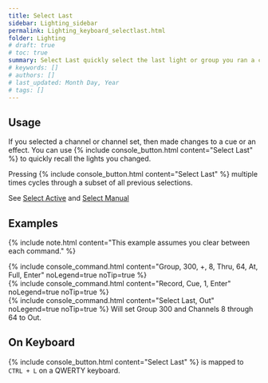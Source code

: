 ```yaml
---
title: Select Last
sidebar: Lighting_sidebar
permalink: Lighting_keyboard_selectlast.html
folder: Lighting
# draft: true
# toc: true
summary: Select Last quickly select the last light or group you ran a command on. 
# keywords: []
# authors: []
# last_updated: Month Day, Year
# tags: []
---
```


## Usage
If you selected a channel or channel set, then made changes to a cue or an effect. You can use {% include console_button.html content="Select Last" %} to quickly recall the lights you changed.

Pressing {% include console_button.html content="Select Last" %} multiple times cycles through a subset of all previous selections.

See [Select Active](./Lighting_keyboard_selectactive) and [Select Manual](./Lighting_keyboard_selectmanual)
## Examples
{% include note.html content="This example assumes you clear between each command." %}

{% include console_command.html content="Group, 300, +, 8, Thru, 64, At, Full, Enter" noLegend=true noTip=true %}
<br>
{% include console_command.html content="Record, Cue, 1, Enter" noLegend=true noTip=true %}
<br>
{% include console_command.html content="Select Last, Out" noLegend=true noTip=true %}
Will set Group 300 and Channels 8 through 64 to Out.

## On Keyboard
{% include console_button.html content="Select Last" %} is mapped to `CTRL + L` on a QWERTY keyboard.